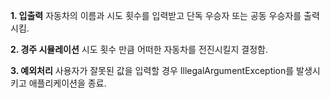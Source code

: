 **1. 입출력**
자동차의 이름과 시도 횟수를 입력받고 단독 우승자 또는 공동 우승자를 출력시킴.

**2. 경주 시뮬레이션**
시도 횟수 만큼 어떠한 자동차를 전진시킬지 결정함.

**3. 예외처리**
사용자가 잘못된 값을 입력할 경우 IllegalArgumentException를 발생시키고 애플리케이션을 종료.